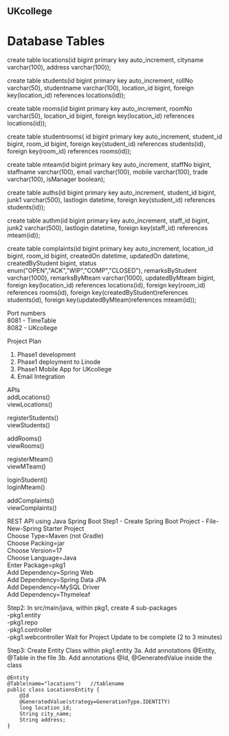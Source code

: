 ## UKcollege   
# Database Tables
create table locations(id bigint primary key auto_increment, cityname varchar(100), address varchar(100));   

create table students(id bigint primary key auto_increment, rollNo varchar(50), studentname varchar(100), location_id bigint, foreign key(location_id) references locations(id)); 

create table rooms(id bigint primary key auto_increment, roomNo varchar(50), location_id bigint, foreign key(location_id) references locations(id));   

create table studentrooms( id bigint primary key auto_increment, student_id bigint, room_id bigint, foreign key(student_id) references students(id), foreign key(room_id) references rooms(id));   

create table mteam(id bigint primary key auto_increment, staffNo bigint, staffname varchar(100), email varchar(100), mobile varchar(100), trade varchar(100), isManager boolean);   

create table auths(id bigint primary key auto_increment, student_id bigint, junk1 varchar(500), lastlogin datetime, foreign key(student_id) references students(id));   

create table authm(id bigint primary key auto_increment, staff_id bigint, junk2 varchar(500), lastlogin datetime, foreign key(staff_id) references mteam(id));   

create table complaints(id bigint primary key auto_increment, location_id bigint, room_id bigint, createdOn datetime, updatedOn datetime, createdByStudent bigint, status enum("OPEN","ACK","WIP","COMP","CLOSED"),
remarksByStudent varchar(1000), remarksByMteam varchar(1000), updatedByMteam bigint, foreign key(location_id) references locations(id), foreign key(room_id) references rooms(id), 
foreign key(createdByStudent)references students(id), foreign key(updatedByMteam)references mteam(id));  


Port numbers   
8081 - TimeTable   
8082 - UKcollege   

Project Plan   
1. Phase1 development   
2. Phase1 deployment to Linode   
3. Phase1 Mobile App for UKcollege    
4. Email Integration    

APIs   
addLocations()    
viewLocations()    

registerStudents()    
viewStudents()    

addRooms()   
viewRooms()   

registerMteam()   
viewMTeam()   

loginStudent()   
loginMteam()   

addComplaints()    
viewComplaints()    

REST API using Java Spring Boot
Step1 - Create Spring Boot Project - File-New-Spring Starter Project   
Choose Type=Maven  (not Gradle)   
Choose Packing=jar   
Choose Version=17   
Choose Language=Java   
Enter Package=pkg1   
Add Dependency=Spring Web   
Add Dependency=Spring Data JPA   
Add Dependency=MySQL Driver   
Add Dependency=Thymeleaf   

Step2: In src/main/java, within pkg1, create 4 sub-packages   
-pkg1.entity   
-pkg1.repo   
-pkg1.controller   
-pkg1.webcontroller 
Wait for Project Update to be complete (2 to 3 minutes)   

Step3: Create Entity Class within pkg1.entity 
3a. Add annotations @Entity, @Table in the file
3b. Add annotations @Id, @GeneratedValue inside the class
```
@Entity
@Table(name="locations")   //tablename
public class LocationsEntity {
	@Id
	@GeneratedValue(strategy=GenerationType.IDENTITY)
	long location_id;
	String city_name;
	String address;
}
```


